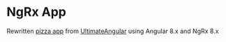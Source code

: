 # NgRx App

Rewritten [pizza app](https://github.com/UltimateAngular/ngrx-store-effects-app) from [UltimateAngular](https://github.com/UltimateAngular) using Angular 8.x and NgRx 8.x 

